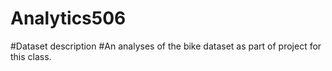 # Analytics506
#Dataset description
#An analyses of the bike dataset as part of project for this class.
#